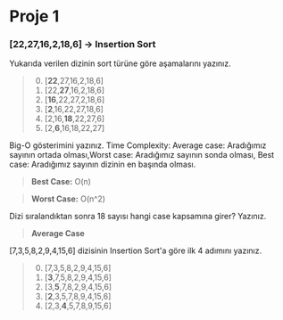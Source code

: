 # Proje 1

### [22,27,16,2,18,6] -> Insertion Sort

Yukarıda verilen dizinin sort türüne göre aşamalarını yazınız.

> 0. [**22**,27,16,2,18,6]
> 1. [22,**27**,16,2,18,6]
> 2. [**16**,22,27,2,18,6]
> 3. [**2**,16,22,27,18,6]
> 4. [2,16,**18**,22,27,6]
> 5. [2,**6**,16,18,22,27]

Big-O gösterimini yazınız. Time Complexity: Average case: Aradığımız sayının ortada olması,Worst case: Aradığımız sayının sonda olması, Best case: Aradığımız sayının dizinin en başında olması.

> **Best Case:** O(n)

> **Worst Case:** O(n^2)

Dizi sıralandıktan sonra 18 sayısı hangi case kapsamına girer? Yazınız.

> **Average Case**

[7,3,5,8,2,9,4,15,6] dizisinin Insertion Sort'a göre ilk 4 adımını yazınız.

> 0. [7,3,5,8,2,9,4,15,6]
> 1. [**3**,7,5,8,2,9,4,15,6]
> 2. [3,**5**,7,8,2,9,4,15,6]
> 3. [**2**,3,5,7,8,9,4,15,6]
> 4. [2,3,**4**,5,7,8,9,15,6]
